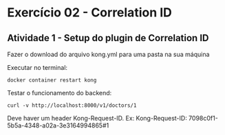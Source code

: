 # Exercício 02 - Correlation ID

## Atividade 1 - Setup do plugin de Correlation ID

Fazer o download do arquivo kong.yml para uma pasta na sua máquina

Executar no terminal:
```
docker container restart kong
```

Testar o funcionamento do backend:
```
curl -v http://localhost:8000/v1/doctors/1
```

Deve haver um header Kong-Request-ID. Ex:
Kong-Request-ID: 7098c0f1-5b5a-4348-a02a-3e3164994865#1